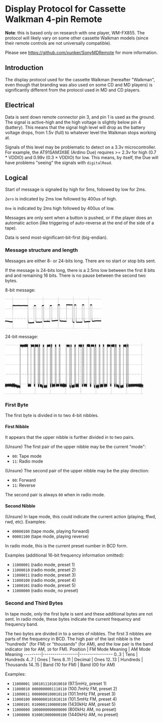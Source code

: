 Display Protocol for Cassette Walkman 4-pin Remote
==================================================

**Note**: this is based only on research with one player, WM-FX855. The protocol will likely vary on some other cassette Walkman models (since their remote controls are not universally compatible).

Please see https://github.com/xunker/SonyMDRemote for more information.

## Introduction

The display protocol used for the cassette Walkman (hereafter "Walkman", even though that branding was also used on some CD and MD players) is significantly different from the protocol used in MD and CD players.

## Electrical

Data is sent down remote connector pin 3, and pin 1 is used as the ground. The signal is active-high and the high voltage is slightly below pin 4 (battery). This means that the signal high level will drop as the battery voltage drops, from 1.5v (full) to whatever level the Walkman stops working at.

Signals of this level may be problematic to detect on a 3.3v microcontroller. For example, the AT91SAM3X8E (Ardino Due) requires >= 2.3v for high (0.7 * VDDIO) and 0.99v (0.3 × VDDIO) for low. This means, by itself, the Due will have problems "seeing" the signals with `digitalRead`.

## Logical

Start of message is signaled by high for 5ms, followed by low for 2ms.

`Zero` is indicated by 2ms low followed by 400us of high.

`One` is indicated by 2ms high followed by 400us of low.

Messages are only sent when a button is pushed, or if the player does an automatic action (like triggering of auto-reverse at the end of the side of a tape).

Data is send most-significant-bit-first (big-endian).


### Message structure and length

Messages are either 8- or 24-bits long. There are no start or stop bits sent.

If the message is 24-bits long, there is a 2.5ms low between the first 8 bits and and remaining 16 bits. There is no pause between the second two bytes.

8-bit message:

![Capture of 8-bit message from Walkman MN-FX855](images/walkman_8_bit_message.jpg)

24-bit message:

![Capture of 24-bit message from Walkman MN-FX855](images/walkman_24_bit_message.jpg)

### First Byte

The first byte is divided in to two 4-bit nibbles.

#### First Nibble

It appears that the upper nibble is further divided in to two pairs.

(Unsure) The first pair of the upper nibble may be the current "mode":
* `00`: Tape mode
* `11`: Radio mode

(Unsure) The second pair of the upper nibble may be the play direction:
* `00`: Forward
* `11`: Reverse

The second pair is always `00` when in radio mode.

#### Second Nibble

(Unsure) In tape mode, this could indicate the current action (playing, ffwd, rwd, etc). Examples:
* `00000100` (tape mode, playing forward)
* `00001100` (tape mode, playing reverse)

In radio mode, this is the current preset number in BCD form.

Examples (additional 16-bit frequency information omitted):
* `11000001` (radio mode, preset 1)
* `11000010` (radio mode, preset 2)
* `11000011` (radio mode, preset 3)
* `11000100` (radio mode, preset 4)
* `11000101` (radio mode, preset 5)
* `11000000` (radio mode, no preset)

### Second and Third Bytes

In tape mode, only the first byte is sent and these additional bytes are not sent. In radio mode, these bytes indicate the current frequency and frequency band.

The two bytes are divided in to a series of nibbles. The first 3 nibbles are parts of the frequency in BCD. The high pair of the last nibble is the "hundreds" (for FM) or "thousands" (for AM), and the low pair is the band indicator (`00` for AM, `10` for FM).
Position | FM Mode Meaning  | AM Mode Meaning
---------|------------------|-----------------
0..3     | Tens             | Hundreds
4..7     | Ones             | Tens
8..11    | Decimal          | Ones
12..13   | Hundreds         | Thousands
14..15   | Band (10 for FM) | Band (00 for AM)

Examples:
* `11000001 1001011101010010` (97.5mHz, preset 1)
* `11000010 0000000001110110` (100.7mHz FM, preset 2)
* `11000011 0000000100010110` (101.1mHz FM, preset 3)
* `11000100 0000000101010110` (101.5mHz FM, preset 4)
* `11000101 0100001100000100` (1430kHz AM, preset 5)
* `11000000 1000000000000000` (800kHz AM, no preset)
* `11000000 0100010000000100` (1440kHz AM, no preset)
